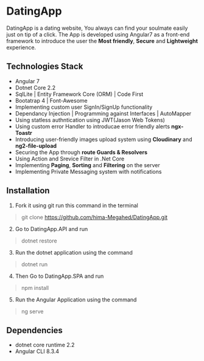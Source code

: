  # DatingApp
DatingApp is a dating website, You always can find your soulmate easily just on tip of a click.
The App is developed using Angular7 as a front-end framework to introduce the user the **Most friendly**, **Secure** and **Lightweight** experience. 
## Technologies Stack
- Angular 7
- Dotnet Core 2.2
- SqlLite | Entity Framework Core (ORM) | Code First
- Bootatrap 4 | Font-Awesome
- Implementing custom user SignIn/SignUp functionality
- Dependancy Injection | Programming against Interfaces | AutoMapper
- Using statless authntication using JWT(Jason Web Tokens)
- Using custom error Handler to introducae error friendly alerts **ngx-Toastr**
- Introducing user-friendly images upload system using **Cloudinary** and **ng2-file-upload**
- Securing the App through **route Guards & Resolvers**
- Using Action and Srevice Filter in .Net Core
- Implementing **Paging**, **Sorting** and **Filtering** on the server
- Implementing Private Messaging system with notifications

## Installation
1. Fork it using git run this command in the terminal
> git clone https://github.com/hima-Megahed/DatingApp.git
2. Go to DatingApp.API and run
> dotnet restore
3. Run the dotnet application using the command
> dotnet run
4. Then Go to DatingApp.SPA and run
> npm install
5. Run the Angular Application using the command
> ng serve

## Dependencies
- dotnet core runtime 2.2
- Angular CLI 8.3.4
